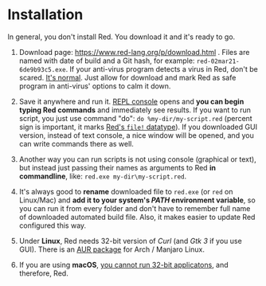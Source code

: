 # Installation

In general, you don't install Red. You download it and it's ready to go.

1. Download page: https://www.red-lang.org/p/download.html . Files are named with date of build and a Git hash, for example: `red-02mar21-6de9b93c5.exe`. If your anti-virus program detects a virus in Red, don't be scared. [It's normal](https://github.com/red/red/wiki/[NOTE]-Anti-virus-false-positives). Just allow for download and mark Red as safe program in anti-virus' options to calm it down.

1. Save it anywhere and run it. [REPL console](https://en.wikipedia.org/wiki/Read%E2%80%93eval%E2%80%93print_loop) opens and **you can begin typing Red commands** and immediately see results. If you want to run script, you just use command "do": `do %my-dir/my-script.red` (percent sign is important, it marks [Red's `file!` datatype](https://github.com/red/docs/blob/master/en/datatypes/file.adoc)). If you downloaded GUI version, instead of text console, a nice window will be opened, and you can write commands there as well.

1. Another way you can run scripts is not using console (graphical or text), but instead just passing their names as arguments to Red **in commandline**, like: `red.exe my-dir\my-script.red`.

1. It's always good to **rename** downloaded file to `red.exe` (or `red` on Linux/Mac) and **add it to your system's *PATH* environment variable**, so you can run it from every folder and don't have to remember full name of downloaded automated build file. Also, it makes easier to update Red configured this way.

1. Under **Linux**, Red needs 32-bit version of *Curl* (and *Gtk 3* if you use GUI). There is an [AUR package](https://aur.archlinux.org/packages/red-nightly-bin) for Arch / Manjaro Linux.

1. If you are using **macOS**, [you cannot run 32-bit applicatons](https://support.apple.com/en-us/HT208436), and therefore, Red.
